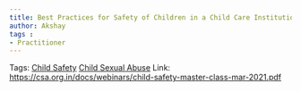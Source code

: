 ```yaml
---
title: Best Practices for Safety of Children in a Child Care Institution
author: Akshay
tags :
- Practitioner
---
```

Tags: [Child Safety](Child%20Safety) [Child Sexual Abuse](Volume%201/Roll%20Ups/Child%20Safety/Child%20Sexual%20Abuse.md) 
Link: https://csa.org.in/docs/webinars/child-safety-master-class-mar-2021.pdf